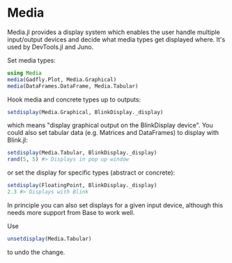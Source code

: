 # Media

Media.jl provides a display system which enables the user handle multiple input/output devices and decide what media types get displayed where. It's used by DevTools.jl and Juno.

Set media types:

```julia
using Media
media(Gadfly.Plot, Media.Graphical)
media(DataFrames.DataFrame, Media.Tabular)
```

Hook media and concrete types up to outputs:

```julia
setdisplay(Media.Graphical, BlinkDisplay._display)
```

which means "display graphical output on the BlinkDisplay device". You could also set tabular data (e.g. Matrices and DataFrames) to display with Blink.jl:

```julia
setdisplay(Media.Tabular, BlinkDisplay._display)
rand(5, 5) #> Displays in pop up window
```

or set the display for specific types (abstract or concrete):

```julia
setdisplay(FloatingPoint, BlinkDisplay._display)
2.3 #> Displays with Blink
```

In principle you can also set displays for a given input device, although this needs more support from Base to work well.

Use

```julia
unsetdisplay(Media.Tabular)
```

to undo the change.
